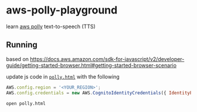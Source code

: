 # aws-polly-playground

learn [aws polly]() text-to-speech (TTS)

## Running

based on <https://docs.aws.amazon.com/sdk-for-javascript/v2/developer-guide/getting-started-browser.html#getting-started-browser-scenario>

update js code in [`polly.html`](polly.html) with the following

```js
AWS.config.region = '<YOUR_REGION>';
AWS.config.credentials = new AWS.CognitoIdentityCredentials({ IdentityPoolId: '<YOUR_IDENTITY_POOL_ID>' });
```

```sh
open polly.html
```